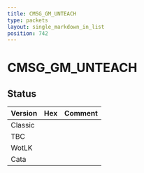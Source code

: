 ```yaml
---
title: CMSG_GM_UNTEACH
type: packets
layout: single_markdown_in_list
position: 742
---
```


# CMSG_GM_UNTEACH

## Status

Version | Hex | Comment
---------- | ---------- | ---------- 
Classic |  |  
TBC |  |  
WotLK |  |  
Cata |  |  
